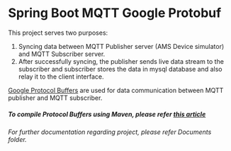 # Spring Boot MQTT Google Protobuf

This project serves two purposes:
1. Syncing data between MQTT Publisher server (AMS Device simulator) and MQTT Subscriber server.
2. After successfully syncing, the publisher sends live data stream to the subscriber and subscriber stores the data in mysql database and also relay it to the client interface. 

[Google Protocol Buffers](https://developers.google.com/protocol-buffers/docs/javatutorial) are used for data communication between MQTT publisher and MQTT subscriber.

##### To compile Protocol Buffers using Maven, please refer [this article](https://dzone.com/articles/compile-protocol-buffers-using-maven)

_For further documentation regarding project, please refer Documents folder._
